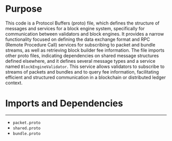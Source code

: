 # Purpose
This code is a Protocol Buffers (proto) file, which defines the structure of messages and services for a block engine system, specifically for communication between validators and block engines. It provides a narrow functionality focused on defining the data exchange format and RPC (Remote Procedure Call) services for subscribing to packet and bundle streams, as well as retrieving block builder fee information. The file imports other proto files, indicating dependencies on shared message structures defined elsewhere, and it defines several message types and a service named `BlockEngineValidator`. This service allows validators to subscribe to streams of packets and bundles and to query fee information, facilitating efficient and structured communication in a blockchain or distributed ledger context.
# Imports and Dependencies

---
- `packet.proto`
- `shared.proto`
- `bundle.proto`


